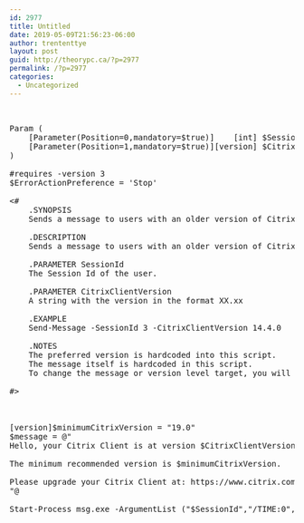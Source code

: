 ```yaml
---
id: 2977
title: Untitled
date: 2019-05-09T21:56:23-06:00
author: trententtye
layout: post
guid: http://theorypc.ca/?p=2977
permalink: /?p=2977
categories:
  - Uncategorized
---
```

&nbsp;

<pre class="lang:default decode:true  ">Param (
    [Parameter(Position=0,mandatory=$true)]    [int] $SessionId,
    [Parameter(Position=1,mandatory=$true)][version] $CitrixClientVersion
)

#requires -version 3
$ErrorActionPreference = 'Stop'

&lt;#
    .SYNOPSIS
    Sends a message to users with an older version of Citrix Receiver/Workspace app

    .DESCRIPTION
    Sends a message to users with an older version of Citrix Receiver/Workspace app.  The "minimum" version is hardcoded in this script.

    .PARAMETER SessionId
    The Session Id of the user.

    .PARAMETER CitrixClientVersion
    A string with the version in the format XX.xx

    .EXAMPLE
    Send-Message -SessionId 3 -CitrixClientVersion 14.4.0

    .NOTES
    The preferred version is hardcoded into this script.
    The message itself is hardcoded in this script.  
    To change the message or version level target, you will need to edit this script.
    
#&gt;



[version]$minimumCitrixVersion = "19.0"
$message = @"
Hello, your Citrix Client is at version $CitrixClientVersion.

The minimum recommended version is $minimumCitrixVersion. 

Please upgrade your Citrix Client at: https://www.citrix.com/downloads/workspace-app/"
"@

Start-Process msg.exe -ArgumentList ("$SessionId","/TIME:0",$message)
</pre>

<!-- AddThis Advanced Settings generic via filter on the_content -->

<!-- AddThis Share Buttons generic via filter on the_content -->